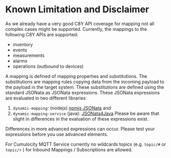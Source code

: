 # Known Limitation and Disclaimer

As we already have a very good C8Y API coverage for mapping not all complex cases might be supported. Currently, the
mappings to the following C8Y APIs are supported:

- inventory
- events
- measurements
- alarms
- operations (outbound to devices)

A mapping is defined of mapping properties and substitutions. The substitutions are mapping rules copying data from the incoming payload to the payload in the target system. These substitutions are defined using the standard JSONata as JSONata expressions. These JSONata expressions are evaluated in two different libraries:

1. `dynamic-mapping`: (nodejs) [npmjs JSONata](https://www.npmjs.com/package/jsonata) and
2. `dynamic-mapping-service` (java): [JSONata4Java](https://github.com/IBM/JSONata4Java)
   Please be aware that slight in differences in the evaluation of these expressions exist.

Differences in more advanced expressions can occur. Please test your expressions before you use advanced elements.

For Cumulocity MQTT Service currently no wildcards topics (e.g. `topic/#` or `topic/+` ) for Inbound Mappings / Subscriptions are allowed.